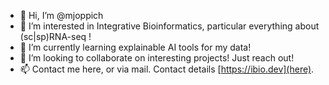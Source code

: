 - 👋 Hi, I’m @mjoppich
- 👀 I’m interested in Integrative Bioinformatics, particular everything about (sc|sp)RNA-seq !
- 🌱 I’m currently learning explainable AI tools for my data!
- 💞️ I’m looking to collaborate on interesting projects! Just reach out!
- 📫 Contact me here, or via mail. Contact details [https://ibio.dev](here).

<!---
mjoppich/mjoppich is a ✨ special ✨ repository because its `README.md` (this file) appears on your GitHub profile.
You can click the Preview link to take a look at your changes.
--->
